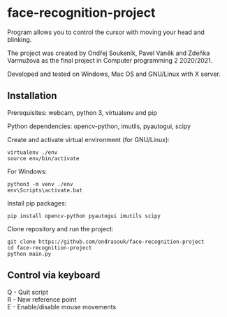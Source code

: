 # face-recognition-project
Program allows you to control the cursor with moving your head
and blinking.  

The project was created by Ondřej Soukeník, Pavel Vaněk 
and Zdeňka Varmužová as the final project in Computer programming 2 2020/2021.

Developed and tested on Windows, Mac OS and GNU/Linux with X server.

## Installation

Prerequisites: webcam, python 3, virtualenv and pip

Python dependencies: opencv-python, imutils, pyautogui, scipy

Create and activate virtual environment (for GNU/Linux):

```
virtualenv ./env
source env/bin/activate 
```

For Windows:

```
python3 -m venv ./env
env\Scripts\activate.bat
```

Install pip packages:

```
pip install opencv-python pyautogui imutils scipy
```

Clone repository and run the project:

```
git clone https://github.com/ondrasouk/face-recognition-project
cd face-recognition-project
python main.py
```

## Control via keyboard
Q - Quit script  
R - New reference point  
E - Enable/disable mouse movements
